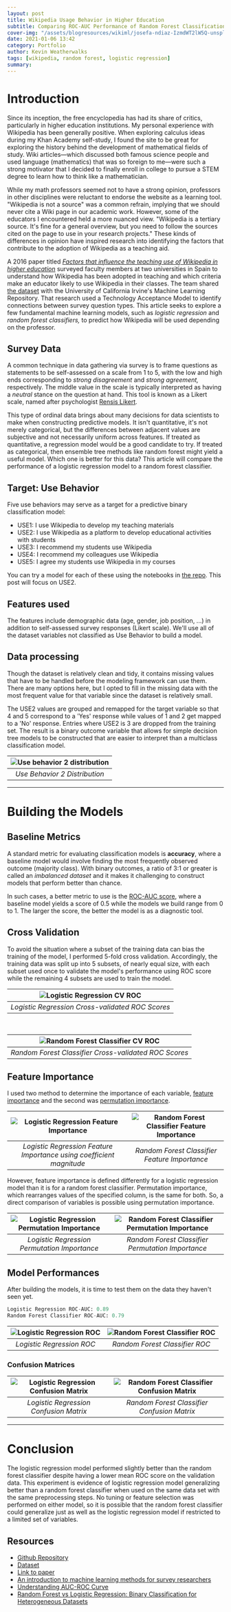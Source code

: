 ```yaml
---
layout: post
title: Wikipedia Usage Behavior in Higher Education
subtitle: Comparing ROC-AUC Performance of Random Forest Classification to Logistic Regression
cover-img: "/assets/blogresources/wikiml/josefa-ndiaz-IzmdWT2lW5Q-unsplash.jpg"
date: 2021-01-06 13:42
category: Portfolio
author: Kevin Weatherwalks
tags: [wikipedia, random forest, logistic regression]
summary: 
---
```


# Introduction

Since its inception, the free encyclopedia has had its share of critics, particularly in higher education institutions.
My personal experience with Wikipedia has been generally positive. When exploring calculus ideas during my Khan Academy self-study, I found the site to be great for exploring the history behind the development of mathematical fields of study. Wiki articles—which discussed both famous science people and used language (mathematics) that was so foreign to me—were such a strong motivator that I decided to finally enroll in college to pursue a STEM degree to learn how to think like a mathematician.

While my math professors seemed not to have a strong opinion, professors in other disciplines were reluctant to endorse the website as a learning tool. "Wikipedia is not a source" was a common refrain, implying that we should never cite a Wiki page in our academic work. However, some of the educators I encountered held a more nuanced view. "Wikipedia is a tertiary source. It's fine for a general overview, but you need to follow the sources cited on the page to use in your research projects." These kinds of differences in opinion have inspired research into identifying the factors that contribute to the adoption of Wikipedia as a teaching aid.

A 2016 paper titled [*Factors that influence the teaching use of Wikipedia in higher education*](https://dl.acm.org/doi/10.1002/asi.23488) surveyed faculty members at two universities in Spain to understand how Wikipedia has been adopted in teaching and which criteria make an educator likely to use Wikipedia in their classes. The team shared [the dataset](https://archive.ics.uci.edu/ml/datasets/wiki4he) with the University of California Irvine's Machine Learning Repository. That research used a Technology Acceptance Model to identify connections between survey question types. This article seeks to explore a few fundamental machine learning models, such as *logistic regression* and *random forest classifiers,* to predict how Wikipedia will be used depending on the professor.

## Survey Data

A common technique in data gathering via survey is to frame questions as statements to be self-assessed on a scale from 1 to 5, with the low and high ends corresponding to *strong disagreement* and *strong agreement,* respectively. The middle value in the scale is typically interpreted as having a *neutral* stance on the question at hand. This tool is known as a Likert scale, named after psychologist [Rensis Likert](https://en.wikipedia.org/wiki/Likert_scale).  

This type of ordinal data brings about many decisions for data scientists to make when constructing predictive models. It isn't quantitative, it's not merely categorical, but the differences between adjacent values are subjective and not necessarily uniform across features. If treated as quantitative, a regression model would be a good candidate to try. If treated as categorical, then ensemble tree methods like random forest might yield a useful model. Which one is better for this data? This article will compare the performance of a logistic regression model to a random forest classifier.

## Target: Use Behavior

Five use behaviors may serve as a target for a predictive binary classification model:  

- USE1: I use Wikipedia to develop my teaching materials
- USE2: I use Wikipedia as a platform to develop educational activities with students
- USE3: I recommend my students use Wikipedia
- USE4: I recommend my colleagues use Wikipedia
- USE5: I agree my students use Wikipedia in my courses

You can try a model for each of these using the notebooks in [the repo](https://github.com/KWeatherwalks/EduWikiML). This post will focus on USE2.

## Features used

The features include demographic data (age, gender, job position, ...) in addition to self-assessed survey responses (Likert scale). We'll use all of the dataset variables not classified as Use Behavior to build a model.

## Data processing

Though the dataset is relatively clean and tidy, it contains missing values that have to be handled before the modeling framework can use them. There are many options here, but I opted to fill in the missing data with the most frequent value for that variable since the dataset is relatively small.

The USE2 values are grouped and remapped for the target variable so that 4 and 5 correspond to a 'Yes' response while values of 1 and 2 get mapped to a 'No' response. Entries where USE2 is 3 are dropped from the training set. The result is a binary outcome variable that allows for simple decision tree models to be constructed that are easier to interpret than a multiclass classification model.

| ![Use behavior 2 distribution](/assets/blogresources/wikiml/use2_distribution.svg) |
|:----------------------------------------------------------------------------------:|
|                           *Use Behavior 2 Distribution*                            |

---

# Building the Models

## Baseline Metrics

A standard metric for evaluating classification models is **accuracy**, where a baseline model would involve finding the most frequently observed outcome (majority class). With binary outcomes, a ratio of 3:1 or greater is called an *imbalanced dataset* and it makes it challenging to construct models that perform better than chance.

In such cases, a better metric to use is the [ROC-AUC score](https://en.wikipedia.org/wiki/Receiver_operating_characteristic), where a baseline model yields a score of 0.5 while the models we build range from 0 to 1. The larger the score, the better the model is as a diagnostic tool.

## Cross Validation

To avoid the situation where a subset of the training data can bias the training of the model, I performed 5-fold cross validation. Accordingly, the training data was split up into 5 subsets, of nearly equal size, with each subset used once to validate the model's performance using ROC score while the remaining 4 subsets are used to train the model.

| ![Logistic Regression CV ROC](/assets/blogresources/wikiml/roc_log_train_cv.svg) |
|:--------------------------------------------------------------------------------:|
|                 *Logistic Regression Cross-validated ROC Scores*                 |

<br>

| ![Random Forest Classifier CV ROC](/assets/blogresources/wikiml/roc_rfc_train_cv.svg) |
|:-------------------------------------------------------------------------------------:|
|                 *Random Forest Classifier Cross-validated ROC Scores*                 |

<!-- ## Logistic Regression Model -->

<!-- ### Important Questions(Features) -->

<!-- ### Visualizations -->

<!-- ## Random Forest Classifier Model -->

<!-- ### Important Questions -->

<!-- ### Visualizations -->

## Feature Importance

I used two method to determine the importance of each variable, [feature importance]() and the second was [permutation importance]().

| ![Logistic Regression Feature Importance](/assets/blogresources/wikiml/log_feature.svg) | ![Random Forest Classifier Feature Importance](/assets/blogresources/wikiml/rfc_feature.jpg) |
|:---------------------------------------------------------------------------------------:|:--------------------------------------------------------------------------------------------:|
|          *Logistic Regression Feature Importance using coefficient magnitude*           |                        *Random Forest Classifier Feature Importance*                         |

However, feature importance is defined differently for a logistic regression model than it is for a random forest classifier. Permutation importance, which rearranges values of the specified column, is the same for both. So, a direct comparison of variables is possible using permutation importance.

| ![Logistic Regression Permutation Importance](/assets/blogresources/wikiml/log_permutation.svg) | ![Random Forest Classifier Permutation Importance](/assets/blogresources/wikiml/rfc_permutation.svg) |
|:-----------------------------------------------------------------------------------------------:|:----------------------------------------------------------------------------------------------------:|
|                          *Logistic Regression Permutation Importance*                           |                          *Random Forest Classifier Permutation Importance*                           |



## Model Performances

After building the models, it is time to test them on the data they haven't seen yet. 

```python
Logistic Regression ROC-AUC: 0.89
Random Forest Classifier ROC-AUC: 0.79
```

| ![Logistic Regression ROC](/assets/blogresources/wikiml/roc_log_test.svg) | ![Random Forest Classifier ROC](/assets/blogresources/wikiml/roc_rfc_test.svg) |
|:-------------------------------------------------------------------------:|:------------------------------------------------------------------------------:|
|                         *Logistic Regression ROC*                         |                         *Random Forest Classifier ROC*                         |

### Confusion Matrices

| ![Logistic Regression Confusion Matrix](/assets/blogresources/wikiml/log_confusion.svg) | ![Random Forest Classifier Confusion Matrix](/assets/blogresources/wikiml/rfc_confusion.svg) |
|:---------------------------------------------------------------------------------------:|:--------------------------------------------------------------------------------------------:|
|                         *Logistic Regression Confusion Matrix*                          |                         *Random Forest Classifier Confusion Matrix*                          |

---

# Conclusion

The logistic regression model performed slightly better than the random forest classifier despite having a lower mean ROC score on the validation data. This experiment is evidence of logistic regression model generalizing better than a random forest classifier when used on the same data set with the same preprocessing steps. No tuning or feature selection was performed on either model, so it is possible that the random forest classifier could generalize just as well as the logistic regression model if restricted to a limited set of variables.

## Resources

- [Github Repository](https://github.com/KWeatherwalks/EduWikiML)  
- [Dataset](https://archive.ics.uci.edu/ml/datasets/wiki4he)  
- [Link to paper](https://dl.acm.org/doi/10.1002/asi.23488)  
- [An introduction to machine learning methods for survey researchers](https://www.surveypractice.org/article/2718-an-introduction-to-machine-learning-methods-for-survey-researchers)  
- [Understanding AUC-ROC Curve](https://towardsdatascience.com/understanding-auc-roc-curve-68b2303cc9c5)
- [Random Forest vs Logistic Regression: Binary Classification for Heterogeneous Datasets](https://scholar.smu.edu/cgi/viewcontent.cgi?article=1041&context=datasciencereview)